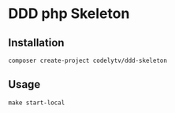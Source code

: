 # DDD php Skeleton

## Installation

`composer create-project codelytv/ddd-skeleton`

## Usage
`make start-local`
